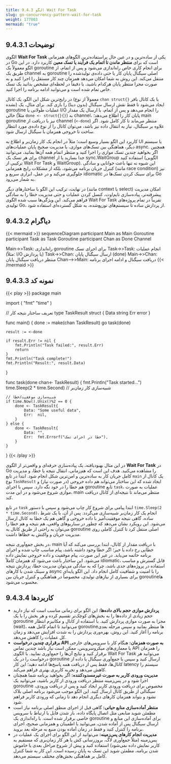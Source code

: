 ```yaml
---
title: 9.4.3 الگو Wait For Task
slug: go-concurrency-pattern-wait-for-task
weight: 177003
mermaid: "true"
---
```


## 9.4.3.1 توضیحات

الگوی **Wait For Task** یکی از ساده‌ترین و در عین حال پراستفاده‌ترین الگوهای همزمانی در Go است که برای **منتظر ماندن تا اتمام یک فرآیند یا تسک معین** کاربرد دارد. در این الگو معمولاً یک goroutine برای انجام کاری خاص راه‌اندازی می‌شود و پس از اتمام، از طریق یک channel به goroutine اصلی سیگنال پایان کار یا حتی داده‌ی تولیدشده را منتقل می‌کند. این روش به شما امکان می‌دهد همزمان چند کار مستقل را اجرا کنید و به صورت مجزا منتظر پایان هرکدام باشید، یا دقیقاً در لحظه‌ای مشخص بدانید یک تسک خاص تمام شده است و می‌توانید ادامه برنامه را اجرا کنید.

در رایج‌ترین شکل این الگو، یک کانال (معمولاً از نوع `chan struct{}` یا یک کانال بافر نشده) ایجاد می‌شود تا فقط نقش ارسال سیگنال (بدون دیتا) را بازی کند. برای مثال، یک goroutine عملیات طولانی یا I/O را انجام می‌دهد و پس از اتمام، با ارسال یک مقدار خالی (مثلاً `done <- struct{}{}`) به channel، پایان کار را اطلاع می‌دهد؛ main goroutine نیز با دریافت از channel (`<-done`) منتظر می‌ماند تا کار کامل شود. اگر علاوه بر سیگنال، نیاز به انتقال داده نیز باشد، می‌توان کانال را از نوع داده‌ی مورد انتظار ساخت تا خروجی همزمان با سیگنال ارسال شود.

کاربرد این الگو بسیار وسیع است؛ مثلاً در انجام یک کار زمان‌بر و اطلاع به UI یا سیستم دیگر، هماهنگی بین تسک‌های موازی، یا مدیریت صحیح پایان عملیات‌های async. همچنین اگر بخواهید چندین تسک موازی را اجرا کنید و منتظر اتمام همه آن‌ها بمانید، می‌توانید برای هر تسک یک channel جدا بسازید یا از sync.WaitGroup استفاده کنید (الگویی ترکیبی از Wait For Task و WaitGroup). این شیوه نه تنها باعث خوانایی و سادگی کنترل جریان برنامه می‌شود، بلکه از مشکلات رایج همزمانی (مانند race condition) نیز جلوگیری می‌کند و در عمل، ابزاری سریع و idiomatic برای سینک کردن تسک‌ها در Go به شمار می‌رود.

در نهایت، ترکیب این الگو با ساختارهای دیگر (مانند context یا select) امکان مدیریت پیشرفته‌تر، پیاده‌سازی تایم‌اوت، کنسل کردن عملیات و حتی مدیریت خطا را به سادگی فراهم می‌کند. این ویژگی‌ها سبب شده الگوی Wait For Task تقریباً در تمام پروژه‌های تولیدی Go، از پردازش ساده تا سیستم‌های توزیع‌شده، به شکل گسترده‌ای استفاده شود.

## 9.4.3.2 دیاگرام

{{< mermaid >}}
sequenceDiagram
participant Main as Main Goroutine
participant Task as Task Goroutine
participant Chan as Done Channel

Main->>Task: راه‌اندازی goroutine برای اجرای تسک
Task->>Task: انجام عملیات (مثلاً: I/O یا پردازش)
Task->>Chan: ارسال سیگنال پایان (done)
Main->>Chan: منتظر دریافت سیگنال پایان
Chan-->>Main: دریافت سیگنال و ادامه اجرای برنامه
{{< /mermaid >}}
## 9.4.3.3 نمونه کد

{{< play >}}
package main

import (
	"fmt"
	"time"
)

// تعریف ساختار نتیجه کار
type TaskResult struct {
	Data string
	Err  error
}

func main() {
	done := make(chan TaskResult)
	go task(done)

	result := <-done

	if result.Err != nil {
		fmt.Println("Task failed:", result.Err)
		return
	}
	fmt.Println("Task complete!")
	fmt.Println("Result:", result.Data)
}

func task(done chan<- TaskResult) {
	fmt.Println("Task started...")
	time.Sleep(2 * time.Second) // شبیه‌سازی کار زمان‌بر

	// شبیه‌سازی موفقیت/خطا
	if time.Now().Unix()%2 == 0 {
		done <- TaskResult{
			Data: "Some useful data",
			Err:  nil,
		}
	} else {
		done <- TaskResult{
			Data: "",
			Err:  fmt.Errorf("خطا در اجرای تسک"),
		}
	}
}
{{< /play >}}

در این مثال بهبود‌یافته، یک پیاده‌سازی حرفه‌ای و واقعی‌تر از الگوی **Wait For Task** در Go را مشاهده می‌کنید. هدف این است که هم‌زمانی، انتقال نتیجه یا خطا، و مدیریت کامل جریان کار به ساده‌ترین و امن‌ترین شکل انجام شود. ابتدا در تابع `main` یک کانال از نوع `TaskResult` ایجاد شده که این ساختار می‌تواند هم داده خروجی (در صورت نیاز) و هم خطا را در خود نگه دارد. سپس با اجرای goroutine تابع `task`، عملیات به صورت موازی شروع می‌شود و در این مدت، main منتظر می‌ماند تا نتیجه‌ای از کانال دریافت کند.

در تابع `task` ابتدا پیامی برای شروع کار چاپ می‌شود و سپس با دستور `time.Sleep(2 * time.Second)`، انجام یک کار زمان‌بر شبیه‌سازی می‌گردد. پس از آن، با یک شرط ساده، گاهی نتیجه موفقیت‌آمیز با داده خروجی و گاهی هم یک خطا به کانال ارسال می‌شود. این رویکرد نشان می‌دهد که چطور در سناریوهای واقعی، هم نتیجه و هم خطا را می‌توان به راحتی از طریق کانال به goroutine اصلی منتقل کرد تا کنترل کاملی روی مدیریت جریان و واکنش به خطاها داشت.

در بخش جمع‌آوری نتیجه، main با دریافت مقدار از کانال، ابتدا بررسی می‌کند که آیا خطایی رخ داده یا خیر؛ اگر خطا وجود داشته باشد، پیام مناسب چاپ شده و اجرای برنامه خاتمه می‌یابد. در غیر این صورت، پیام موفقیت و داده خروجی نمایش داده می‌شود. این ساختار باعث می‌شود کد همزمان کاملاً idiomatic، قابل گسترش و مناسب استفاده در پروژه‌های جدی باشد، چرا که به سادگی می‌توان مدیریت خطا، پردازش نتیجه و سینک شدن با کارهای async را با امنیت و شفافیت کامل انجام داد. این الگو پایه‌ای برای بسیاری از نیازهای تولیدی، مخصوصاً در هماهنگی و کنترل جریان بین goroutineها محسوب می‌شود.

## 9.4.3.4 کاربردها

- **پردازش موازی حجم بالای داده‌ها:** این الگو برای زمانی مناسب است که نیاز دارید حجم زیادی از داده‌ها را به بخش‌های کوچک‌تر تقسیم کرده و هر بخش را با یک goroutine مجزا به صورت موازی پردازش کنید. با استفاده از کانال و مکانیزم انتظار (wait)، می‌توانید تا اتمام کامل همه goroutineها منتظر بمانید و سپس مرحله بعدی برنامه را آغاز کنید. این روش، بهره‌وری پردازش را به شدت افزایش می‌دهد و زمان کل عملیات را کاهش می‌دهد.
- **برقراری چندین درخواست API به صورت همزمان:** هنگام کار با سرویس‌های خارجی یا معماری‌های میکروسرویس، ممکن است نیاز باشد چندین تماس API را همزمان برقرار کنید و نتایج آن‌ها را جمع‌آوری نمایید. با الگوی Wait For Task می‌توانید هر درخواست را در یک goroutine ارسال کنید و سپس با جمع‌آوری سیگنال یا داده از کانال‌ها، فقط پس از دریافت همه پاسخ‌ها ادامه دهید؛ این کار latency سیستم را کاهش می‌دهد و تجربه کاربری بهتری فراهم می‌کند.
- **مدیریت ورودی کاربر به صورت غیرمسدودکننده:** اگر بخواهید برنامه شما همچنان اجرا شود و در پس‌زمینه منتظر دریافت ورودی از کاربر باشید، می‌توانید یک goroutine مخصوص برای دریافت ورودی کاربر ایجاد کنید و پس از دریافت ورودی، سیگنالی از طریق کانال ارسال کنید. این الگو موجب می‌شود برنامه اصلی بلاک نشود و بتواند همزمان کارهای دیگری انجام دهد تا زمانی که ورودی کاربر فراهم شود.
- **منتظر آماده‌سازی منابع حیاتی:** گاهی قبل از اجرای منطق اصلی برنامه نیاز است مطمئن شوید منابعی مثل اتصال پایگاه داده، باز شدن فایل یا ارتباط با سرویس خاصی برقرار شده است. با راه‌اندازی یک goroutine برای آماده‌سازی این منابع و ارسال سیگنال پس از آماده شدن، می‌توانید با اطمینان و همزمانی صحیح، اجرای برنامه را کنترل کنید و فقط در زمان آماده بودن منبع به مرحله بعد بروید.
- **مدیریت انجام کارهای پس‌زمینه:** می‌توانید از این الگو برای اجرای یک عملیات در پس‌زمینه (مثلاً جمع‌آوری لاگ، بروزرسانی کش یا هر کار زمان‌بری که مستقیم به کاربر نمایش داده نمی‌شود) استفاده کنید و پیش از شروع مراحل بعدی یا خاموش شدن برنامه، مطمئن شوید این تسک به پایان رسیده است. این کار به شما کنترل کامل بر هماهنگی بخش‌های مختلف سیستم می‌دهد.


